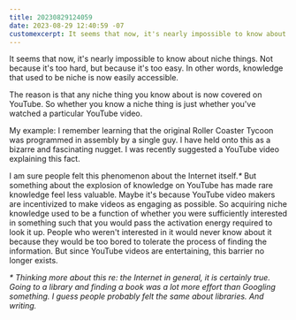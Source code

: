 ```yaml
---
title: 20230829124059
date: 2023-08-29 12:40:59 -07
customexcerpt: It seems that now, it's nearly impossible to know about niche things. Not because it's too hard, but because it's too easy. In other words, knowledge that used to be niche is now easily accessible.
---
```


It seems that now, it's nearly impossible to know about niche things. Not because it's too hard, but because it's too easy. In other words, knowledge that used to be niche is now easily accessible.

The reason is that any niche thing you know about is now covered on YouTube. So whether you know a niche thing is just whether you've watched a particular YouTube video.

My example: I remember learning that the original Roller Coaster Tycoon was programmed in assembly by a single guy. I have held onto this as a bizarre and fascinating nugget. I was recently suggested a YouTube video explaining this fact.

I am sure people felt this phenomenon about the Internet itself._\*_ But something about the explosion of knowledge on YouTube has made rare knowledge feel less valuable. Maybe it's because YouTube video makers are incentivized to make videos as engaging as possible. So acquiring niche knowledge used to be a function of whether you were sufficiently interested in something such that you would pass the activation energy required to look it up. People who weren't interested in it would never know about it because they would be too bored to tolerate the process of finding the information. But since YouTube videos are entertaining, this barrier no longer exists.

_\* Thinking more about this re: the Internet in general, it is certainly true. Going to a library and finding a book was a lot more effort than Googling something. I guess people probably felt the same about libraries. And writing._
